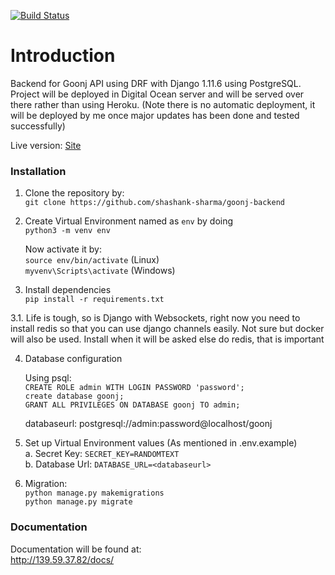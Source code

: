 [![Build Status](https://travis-ci.com/shashank-sharma/goonj-backend.svg?token=avBnQmAu2uKCMqEGwpmq&branch=master)](https://travis-ci.com/shashank-sharma/goonj-backend)

# Introduction

Backend for Goonj API using DRF with Django 1.11.6 using PostgreSQL.<br>
Project will be deployed in Digital Ocean server and will be served over there rather than using Heroku. (Note there is no automatic deployment, it will be deployed by me once major updates has been done and tested successfully)

Live version: [Site](http://139.59.37.82/docs/)

### Installation

1. Clone the repository by:<br />
`git clone https://github.com/shashank-sharma/goonj-backend`

2. Create Virtual Environment named as `env` by doing<br />
`python3 -m venv env`

   Now activate it by:<br />
`source env/bin/activate` (Linux)<br>
`myvenv\Scripts\activate` (Windows)

3. Install dependencies<br />
`pip install -r requirements.txt`

3.1. Life is tough, so is Django with Websockets, right now you need to install
redis so that you can use django channels easily. Not sure but docker will also be used.
Install when it will be asked else do redis, that is important

4. Database configuration

   Using psql:<br />
`CREATE ROLE admin WITH LOGIN PASSWORD 'password';`<br />
`create database goonj;`<br />
`GRANT ALL PRIVILEGES ON DATABASE goonj TO admin;`

   databaseurl: postgresql://admin:password@localhost/goonj

5. Set up Virtual Environment values (As mentioned in .env.example)<br />
a. Secret Key: `SECRET_KEY=RANDOMTEXT`<br />
b. Database Url: `DATABASE_URL=<databaseurl>`

6. Migration: <br />
`python manage.py makemigrations`<br />
`python manage.py migrate`


### Documentation

Documentation will be found at:<br>
http://139.59.37.82/docs/

